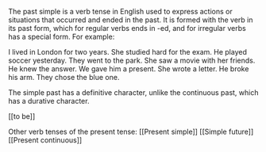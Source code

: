
The past simple is a verb tense in English used to express actions or situations that occurred and ended in the past. It is formed with the verb in its past form, which for regular verbs ends in -ed, and for irregular verbs has a special form. For example:

I lived in London for two years.
She studied hard for the exam. 
He played soccer yesterday.
They went to the park.
She saw a movie with her friends.
He knew the answer.
We gave him a present. 
She wrote a letter. 
He broke his arm. 
They chose the blue one.

The simple past has a definitive character, unlike the continuous past, which has a durative character.

[[to be]]

Other verb tenses of the present tense:
[[Present simple]]
[[Simple future]]
[[Present continuous]]